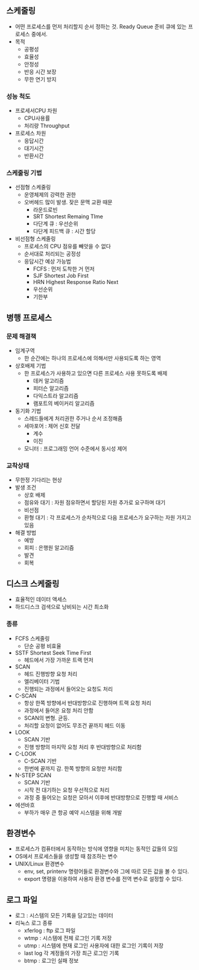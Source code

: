 ## 스케줄링

- 어떤 프로세스를 먼저 처리할지 순서 정하는 것. Ready Queue 준비 큐에 있는 프로세스 중에서.
- 목적
  - 공평성
  - 효율성
  - 안정성
  - 반응 시간 보장
  - 무한 연기 방지

### 성능 척도

- 프로세서CPU 차원
  - CPU사용률
  - 처리량 Throughput
- 프로세스 차원
  - 응답시간
  - 대기시간
  - 반환시간

### 스케줄링 기법

- 선점형 스케줄링
  - 운영체제의 강력한 권한
  - 오버헤드 많이 발생. 잦은 문맥 교환 때문
    - 라운드로빈
    - SRT Shortest Remaing TIme
    - 다단계 큐 : 우선순위
    - 다단계 피드백 큐 : 시간 할당
- 비선점형 스케줄링
  - 프로세스의 CPU 점유를 빼앗을 수 없다
  - 순서대로 처리되는 공정성
  - 응답시간 예상 가능법
    - FCFS : 먼저 도착한 거 먼저
    - SJF Shortest Job First
    - HRN Highest Response Ratio Next
    - 우선순위
    - 기한부

## 병행 프로세스

### 문제 해결책

- 임계구역
  - 한 순간에는 하나의 프로세스에 의해서만 사용되도록 하는 영역
- 상호배제 기법
  - 한 프로세스가 사용하고 있으면 다른 프로세스 사용 못하도록 배제
    - 데커 알고리즘
    - 피터슨 알고리즘
    - 다익스트라 알고리즘
    - 램포트의 베이커리 알고리즘
- 동기화 기법
  - 스레드들에게 처리권한 주거나 순서 조정해줌
  - 세마포어 : 제어 신호 전달
    - 계수
    - 이진
  - 모니터 : 프로그래밍 언어 수준에서 동시성 제어

### 교착상태

- 무한정 기다리는 현상
- 발생 조건
  - 상호 배제
  - 점유와 대기 : 자원 점유하면서 할당된 자원 추가로 요구하며 대기
  - 비선점
  - 환형 대기 : 각 프로세스가 순차적으로 다음 프로세스가 요구하는 자원 가지고 있음
- 해결 방법
  - 예방
  - 회피 : 은행원 알고리즘
  - 발견
  - 회복

## 디스크 스케줄링

- 효율적인 데이터 액세스
- 하드디스크 검색으로 낭비되는 시간 최소화

### 종류

- FCFS 스케줄링
  - 단순 공평 비효율
- SSTF Shortest Seek Time First
  - 헤드에서 가장 가까운 트랙 먼저
- SCAN
  - 헤드 진행방향 요청 처리
  - 엘리베이터 기법
  - 진행되는 과정에서 들어오는 요청도 처리
- C-SCAN
  - 항상 한쪽 방향에서 반대방향으로 진행하며 트랙 요청 처리
  - 과정에서 들어온 요청 처리 안함
  - SCAN의 변형. 균등.
  - 처리할 요청이 없어도 무조건 끝까지 헤드 이동
- LOOK
  - SCAN 기반
  - 진행 방향의 마지막 요청 처리 후 반대방향으로 처리함
- C-LOOK
  - C-SCAN 기반
  - 한번에 끝까지 감. 한쪽 방향의 요청만 처리함
- N-STEP SCAN
  - SCAN 기반
  - 시작 전 대기하는 요청 우선적으로 처리
  - 과정 중 들어오는 요청은 모아서 이후에 반대방향으로 진행할 때 서비스
- 에션바흐
  - 부하가 매우 큰 항공 예약 시스템을 위해 개발

## 환경변수

- 프로세스가 컴퓨터에서 동작하는 방식에 영향을 미치는 동적인 값들의 모임
- OS에서 프로세스들을 생성할 때 참조하는 변수
- UNIX/Linux 환경변수
  - env, set, printenv 명령어들로 환경변수와 그에 따르 모든 값을 볼 수 있다.
  - export 명령을 이용하여 사용자 환경 변수를 전역 변수로 설정할 수 있다.

## 로그 파일

- 로그 : 시스템의 모든 기록을 담고있는 데이터
- 리눅스 로그 종류
  - xferlog : ftp 로그 파일
  - wtmp : 시스템에 전체 로그인 기록 저장
  - utmp : 시스템에 현재 로그인 사용자에 대한 로그인 기록이 저장
  - last log 각 계정들의 가장 최근 로그인 기록
  - btmp : 로그인 실패 정보
